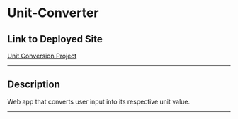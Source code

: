 # Unit-Converter

## Link to Deployed Site

[Unit Conversion Project](https://unitconversionproject.netlify.app/)

---

## Description

Web app that converts user input into its respective unit value.

---
